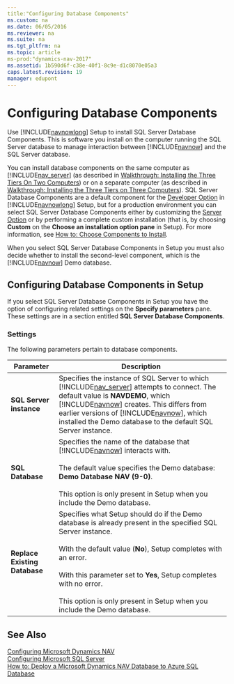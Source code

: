 ```yaml
---
title:"Configuring Database Components"
ms.custom: na
ms.date: 06/05/2016
ms.reviewer: na
ms.suite: na
ms.tgt_pltfrm: na
ms.topic: article
ms-prod:"dynamics-nav-2017"
ms.assetid: 1b590d6f-c38e-40f1-8c9e-d1c8070e05a3
caps.latest.revision: 19
manager: edupont
---
```

# Configuring Database Components
Use [!INCLUDE[navnowlong](includes/navnowlong_md.md)] Setup to install SQL Server Database Components. This is software you install on the computer running the SQL Server database to manage interaction between [!INCLUDE[navnow](includes/navnow_md.md)] and the SQL Server database.  
  
 You can install database components on the same computer as [!INCLUDE[nav_server](includes/nav_server_md.md)] \(as described in [Walkthrough: Installing the Three Tiers On Two Computers](../Topic/Walkthrough:%20Installing%20the%20Three%20Tiers%20On%20Two%20Computers.md)\) or on a separate computer \(as described in [Walkthrough: Installing the Three Tiers on Three Computers](../Topic/Walkthrough:%20Installing%20the%20Three%20Tiers%20on%20Three%20Computers.md)\). SQL Server Database Components are a default component for the [Developer Option](Developer-Option.md) in [!INCLUDE[navnowlong](includes/navnowlong_md.md)] Setup, but for a production environment you can select SQL Server Database Components either by customizing the [Server Option](Server-Option.md) or by performing a complete custom installation \(that is, by choosing **Custom** on the **Choose an installation option pane** in Setup\). For more information, see [How to: Choose Components to Install](../Topic/How%20to:%20Choose%20Components%20to%20Install.md).  
  
 When you select SQL Server Database Components in Setup you must also decide whether to install the second\-level component, which is the [!INCLUDE[navnow](includes/navnow_md.md)] Demo database.  
  
## Configuring Database Components in Setup  
 If you select SQL Server Database Components in Setup you have the option of configuring related settings on the **Specify parameters** pane. These settings are in a section entitled **SQL Server Database Components**.  
  
### Settings  
 The following parameters pertain to database components.  
  
|Parameter|Description|  
|---------------|-----------------|  
|**SQL Server instance**|Specifies the instance of SQL Server to which [!INCLUDE[nav_server](includes/nav_server_md.md)] attempts to connect. The default value is **NAVDEMO**, which [!INCLUDE[navnow](includes/navnow_md.md)] creates. This differs from earlier versions of [!INCLUDE[navnow](includes/navnow_md.md)], which installed the Demo database to the default SQL Server instance.|  
|**SQL Database**|Specifies the name of the database that [!INCLUDE[navnow](includes/navnow_md.md)] interacts with.<br /><br /> The default value specifies the Demo database: **Demo Database NAV \(9\-0\)**.<br /><br /> This option is only present in Setup when you include the Demo database.|  
|**Replace Existing Database**|Specifies what Setup should do if the Demo database is already present in the specified SQL Server instance.<br /><br /> With the default value \(**No**\), Setup completes with an error.<br /><br /> With this parameter set to **Yes**, Setup completes with no error.<br /><br /> This option is only present in Setup when you include the Demo database.|  
  
## See Also  
 [Configuring Microsoft Dynamics NAV](Configuring-Microsoft-Dynamics-NAV.md)   
 [Configuring Microsoft SQL Server](Configuring-Microsoft-SQL-Server.md)   
 [How to: Deploy a Microsoft Dynamics NAV Database to Azure SQL Database](../Topic/How%20to:%20Deploy%20a%20Microsoft%20Dynamics%20NAV%20Database%20to%20Azure%20SQL%20Database.md)
